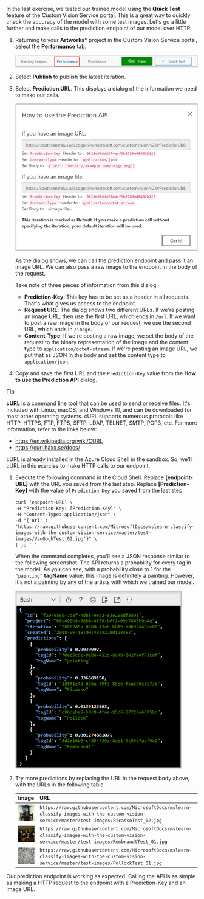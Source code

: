 In the last exercise, we tested our trained model using the **Quick Test** feature of the Custom Vision Service portal. This is a great way to quickly check the accuracy of the model with some test images. Let's go a little further and make calls to the prediction endpoint of our model over HTTP.

1. Returning to your **Artworks**\* project in the Custom Vision Service portal, select the  **Performance** tab.

    ![Screenshot of the top bar of the Artworks project with the Performance tab highlighted](media/5-performance-tab.png)

1. Select **Publish** to publish the latest iteration.

1. Select **Prediction URL**. This displays a dialog of the information we need to make our calls. 

    ![Screenshot of the prediction url dialog box showing the detailed information on how to use prediction API when you have image URL and when you have image file](media/5-portal-prediction-url.png)

    As the dialog shows, we can call the prediction endpoint and pass it an image URL. We can also pass a raw image to the endpoint in the body of the request.

    Take note of three pieces of information from this dialog.
     - **Prediction-Key**: This key has to be set as a header in all requests. That's what gives us access to the endpoint.
    - **Request URL**: The dialog shows two different URLs. If we're posting an image URL, then use the first URL, which ends in `/url`. If we want to post a raw image in the body of our request, we use the second URL, which ends in `/image`.
    - **Content-Type**: If we're posting a raw image, we set the body of the request to the binary representation of the image and the content type to `application/octet-stream`. If we're posting an image URL, we put that as JSON in the body and set the content type to `application/json`.

1. Copy and save the first URL and the `Prediction-Key` value from the **How to use the Prediction API** dialog. 

> [!TIP]
> **cURL** is a command line tool that can be used to send or receive files. It's included with Linux, macOS, and Windows 10, and can be downloaded for most other operating systems. cURL supports numerous protocols like HTTP, HTTPS, FTP, FTPS, SFTP, LDAP, TELNET, SMTP, POP3, etc. For more information, refer to the links below:
>
>- <https://en.wikipedia.org/wiki/CURL>
>- <https://curl.haxx.se/docs/> 
> 
> cURL is already installed in the Azure Cloud Shell in the sandbox. So, we'll cURL in this exercise to make HTTP calls to our endpoint.

1. Execute the following command in the Cloud Shell. Replace **[endpoint-URL]** with the URL you saved from the last step. Replace **[Prediction-Key]** with the value of `Prediction-Key` you saved from the last step. 

    ```azurecli
    curl [endpoint-URL] \
    -H "Prediction-Key: [Prediction-Key]" \
    -H "Content-Type: application/json" \
    -d "{'url' : 'https://raw.githubusercontent.com/MicrosoftDocs/mslearn-classify-images-with-the-custom-vision-service/master/test-images/VanGoghTest_02.jpg'}" \
    | jq '.'
    ```

    When the command completes, you'll see a JSON response similar to the following screenshot. The API returns a probability for every tag in the model. As you can see, with a probability close to 1 for the `"painting"` **tagName** value, this image is definitely a painting. However, it's not a painting by any of the artists with which we trained our model. 

    ![Screenshot of a JSON response showing probability for each tag](media/5-prediction-json.png)

1. Try more predictions by replacing the URL in the request body above, with the URLs in the following table.

    |Image  | URL  |
    |---------|---------|
    |![Thumbnail of test picasso image](media/picasso-test-02-thumb.jpg)| `https://raw.githubusercontent.com/MicrosoftDocs/mslearn-classify-images-with-the-custom-vision-service/master/test-images/PicassoTest_02.jpg`        |
    |![Thumbnail of test rembrandt image](media/rembrandt-test-01-thumb.jpg)  | `https://raw.githubusercontent.com/MicrosoftDocs/mslearn-classify-images-with-the-custom-vision-service/master/test-images/RembrandtTest_01.jpg`       |
    |![Thumbnail of test pollock image](media/pollock-test-01-thumb.jpg) |   `https://raw.githubusercontent.com/MicrosoftDocs/mslearn-classify-images-with-the-custom-vision-service/master/test-images/PollockTest_01.jpg`     |

Our prediction endpoint is working as expected. Calling the API is as simple as making a HTTP request to the endpoint with a Prediction-Key and an image URL.
